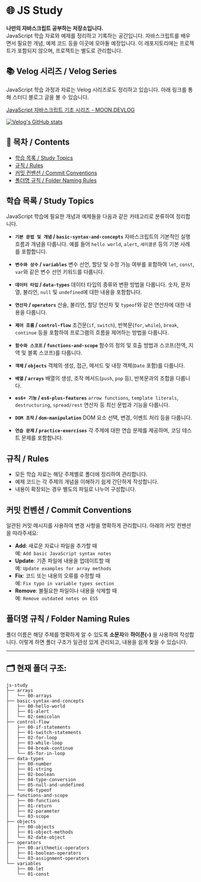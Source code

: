 # 🌐 JS Study

**나만의 자바스크립트 공부하는 저장소입니다.**  
JavaScript 학습 자료와 예제를 정리하고 기록하는 공간입니다. 자바스크립트를 배우면서 필요한 개념, 예제 코드 등을 이곳에 모아둘 예정입니다. 이 레포지토리에는 프로젝트가 포함되지 않으며, 프로젝트는 별도로 관리합니다.

## 📚 Velog 시리즈 / Velog Series

JavaScript 학습 과정과 자료는 Velog 시리즈로도 정리하고 있습니다. 아래 링크를 통해 스터디 블로그 글을 볼 수 있습니다.

[JavaScript 자바스크립트 기초 시리즈 - MOON.DEVLOG](https://velog.io/@moon_dev/series/JavaScript-자바스크립트)

[![Velog's GitHub stats](https://velog-readme-stats.vercel.app/api?name=moon_dev)](https://velog.io/@moon_dev/series)

## 📖 목차 / Contents

- [학습 목록 / Study Topics](#학습-목록--study-topics)
- [규칙 / Rules](#규칙--rules)
- [커밋 컨벤션 / Commit Conventions](#커밋-컨벤션--commit-conventions)
- [폴더명 규칙 / Folder Naming Rules](#폴더명-규칙--folder-naming-rules)

## 학습 목록 / Study Topics

JavaScript 학습에 필요한 개념과 예제들을 다음과 같은 카테고리로 분류하여 정리합니다.

- **`기본 문법 및 개념` / `basic-syntax-and-concepts`**
  자바스크립트의 기본적인 실행 흐름과 개념을 다룹니다. 예를 들어 `hello world`, `alert`, `세미콜론` 등의 기본 사례를 포함합니다.

- **`변수와 상수` / `variables`**
  변수 선언, 할당 및 수정 가능 여부를 포함하여 `let`, `const`, `var`와 같은 변수 선언 키워드를 다룹니다.

- **`데이터 타입` / `data-types`**
  데이터 타입의 종류와 변환 방법을 다룹니다. 숫자, 문자열, 불리언, `null` 및 `undefined`에 대한 내용을 포함합니다.

- **`연산자` / `operators`**
  산술, 불리언, 할당 연산자 및 `typeof`와 같은 연산자에 대한 내용을 다룹니다.

- **`제어 흐름` / `control-flow`**
  조건문(`if`, `switch`), 반복문(`for`, `while`), `break`, `continue` 등을 포함하여 프로그램의 흐름을 제어하는 방법을 다룹니다.

- **`함수와 스코프` / `functions-and-scope`**
  함수의 정의 및 호출 방법과 스코프(전역, 지역 및 블록 스코프)를 다룹니다.

- **`객체` / `objects`**
  객체의 생성, 접근, 메서드 및 내장 객체(`Date` 포함)를 다룹니다.

- **`배열` / `arrays`**
  배열의 생성, 조작 메서드(`push`, `pop` 등), 반복문과의 조합을 다룹니다.

- **`es6+ 기능` / `es6-plus-features`**
  `arrow functions`, `template literals`, `destructuring`, `spread/rest` 연산자 등 최신 문법과 기능을 다룹니다.

- **`DOM 조작` / `dom-manipulation`**
  DOM 요소 선택, 변경, 이벤트 처리 등을 다룹니다.

- **`연습 문제` / `practice-exercises`**
  각 주제에 대한 연습 문제를 제공하며, 코딩 테스트 문제를 포함합니다.

## 규칙 / Rules

- 모든 학습 자료는 해당 주제별로 폴더에 정리하여 관리합니다.
- 예제 코드는 각 주제의 개념을 이해하기 쉽게 간단하게 작성합니다.
- 내용이 확장되는 경우 별도의 파일로 나누어 구성합니다.

## 커밋 컨벤션 / Commit Conventions

일관된 커밋 메시지를 사용하여 변경 사항을 명확하게 관리합니다. 아래의 커밋 컨벤션을 따라주세요:

- **Add**: 새로운 자료나 파일을 추가할 때  
  예: `Add basic JavaScript syntax notes`
- **Update**: 기존 파일에 내용을 업데이트할 때  
  예: `Update examples for array methods`
- **Fix**: 코드 또는 내용의 오류를 수정할 때  
  예: `Fix typo in variable types section`
- **Remove**: 불필요한 파일이나 내용을 삭제할 때  
  예: `Remove outdated notes on ES5`

## 폴더명 규칙 / Folder Naming Rules

폴더 이름은 해당 주제를 명확하게 알 수 있도록 **소문자**와 **하이픈(-)** 을 사용하여 작성합니다. 이렇게 하면 폴더 구조가 일관성 있게 관리되고, 내용을 쉽게 찾을 수 있습니다.

---

## 🗂️ 현재 폴더 구조:

```plaintext
js-study
├── arrays
│   └── 00-arrays
├── basic-syntax-and-concepts
│   ├── 00-hello-world
│   ├── 01-alert
│   └── 02-semicolon
├── control-flow
│   ├── 00-if-statements
│   ├── 01-switch-statements
│   ├── 02-for-loop
│   ├── 03-while-loop
│   ├── 04-break-continue
│   └── 05-for-in-loop
├── data-types
│   ├── 00-number
│   ├── 01-string
│   ├── 02-boolean
│   ├── 04-type-conversion
│   ├── 05-null-and-undefined
│   └── 06-typeof
├── functions-and-scope
│   ├── 00-functions
│   ├── 01-return
│   ├── 02-parameter
│   └── 03-scope
├── objects
│   ├── 00-objects
│   ├── 01-object-methods
│   └── 02-date-object
├── operators
│   ├── 00-arithmetic-operators
│   ├── 01-boolean-operators
│   └── 03-assignment-operators
└── variables
    ├── 00-let
    └── 01-const
```
